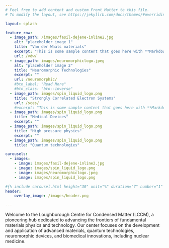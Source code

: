 ```yaml
---
# Feel free to add content and custom Front Matter to this file.
# To modify the layout, see https://jekyllrb.com/docs/themes/#overriding-theme-defaults

layout: splash

feature_row:
  - image_path: /images/fasil-dejene-inline2.jpg
    alt: "placeholder image 1"
    title: "Van der Waals materials"
    excerpt: "This is some sample content that goes here with **Markdown** formatting."
    url: /vdw/
  - image_path: images/neuromorphiclogo.jpeg
    alt: "placeholder image 2"
    title: "Neuromorphic Technologies"
    excerpt: ""
    url: /neuromorphic/
    #btn_label: "Read More"
    #btn_class: "btn--inverse"
  - image_path: images/spin_liquid_logo.png
    title: "Strongly Correlated Electron Systems"
    url: /sces/
    #excerpt: "This is some sample content that goes here with **Markdown** formatting."
  - image_path: images/spin_liquid_logo.png
    title: "Medical Devices"
    excerpt: ""
  - image_path: images/spin_liquid_logo.png
    title: "High pressure physics"
    excerpt: ""
  - image_path: images/spin_liquid_logo.png
    title: "Quantum technologies"

carousels:
  - images: 
    - image: images/fasil-dejene-inline2.jpg
    - image: images/spin_liquid_logo.png
    - image: images/neuromorphiclogo.jpeg
    - image: images/spin_liquid_logo.png

#{% include carousel.html height="30" unit="%" duration="7" number="1" %}
header:
    overlay_image: /images/header.png

---
```




Welcome to the Loughborough Centre for Condensed Matter (LCCM), a pioneering hub dedicated to advancing the frontiers of fundamental materials physics and technology. Our center focuses on the development and application of advanced materials, quantum technologies, neuromorphic devices, and biomedical innovations, including nuclear medicine.




